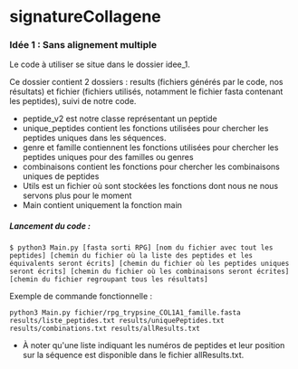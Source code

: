 # signatureCollagene

### Idée 1 : Sans alignement multiple

Le code à utiliser se situe dans le dossier idee_1.

Ce dossier contient 2 dossiers : results (fichiers générés par le code, nos résultats) et fichier (fichiers utilisés, notamment le fichier fasta contenant les peptides), suivi de notre code.

- peptide_v2 est notre classe représentant un peptide
- unique_peptides contient les fonctions utilisées pour chercher les peptides uniques dans les séquences.
- genre et famille contiennent les fonctions utilisées pour chercher les peptides uniques pour des familles ou genres
- combinaisons contient les fonctions pour chercher les combinaisons uniques de peptides
- Utils est un fichier où sont stockées les fonctions dont nous ne nous servons plus pour le moment
- Main contient uniquement la fonction main

##### Lancement du code :

`
$ python3 Main.py [fasta sorti RPG] [nom du fichier avec tout les peptides] [chemin du fichier où la liste des peptides et les équivalents seront écrits] [chemin du fichier où les peptides uniques seront écrits] [chemin du fichier où les combinaisons seront écrites] [chemin du fichier regroupant tous les résultats]
`

Exemple de commande fonctionnelle :

`
python3 Main.py fichier/rpg_trypsine_COL1A1_famille.fasta results/liste_peptides.txt results/uniquePeptides.txt results/combinations.txt results/allResults.txt
`

- À noter qu'une liste indiquant les numéros de peptides et leur position sur la séquence est disponible dans le fichier allResults.txt.

